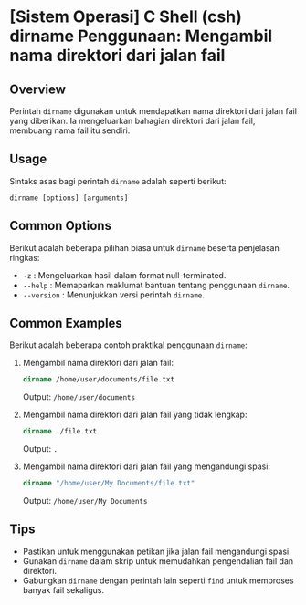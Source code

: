 # [Sistem Operasi] C Shell (csh) dirname Penggunaan: Mengambil nama direktori dari jalan fail

## Overview
Perintah `dirname` digunakan untuk mendapatkan nama direktori dari jalan fail yang diberikan. Ia mengeluarkan bahagian direktori dari jalan fail, membuang nama fail itu sendiri.

## Usage
Sintaks asas bagi perintah `dirname` adalah seperti berikut:

```
dirname [options] [arguments]
```

## Common Options
Berikut adalah beberapa pilihan biasa untuk `dirname` beserta penjelasan ringkas:

- `-z` : Mengeluarkan hasil dalam format null-terminated.
- `--help` : Memaparkan maklumat bantuan tentang penggunaan `dirname`.
- `--version` : Menunjukkan versi perintah `dirname`.

## Common Examples
Berikut adalah beberapa contoh praktikal penggunaan `dirname`:

1. Mengambil nama direktori dari jalan fail:
   ```csh
   dirname /home/user/documents/file.txt
   ```
   Output: `/home/user/documents`

2. Mengambil nama direktori dari jalan fail yang tidak lengkap:
   ```csh
   dirname ./file.txt
   ```
   Output: `.`

3. Mengambil nama direktori dari jalan fail yang mengandungi spasi:
   ```csh
   dirname "/home/user/My Documents/file.txt"
   ```
   Output: `/home/user/My Documents`

## Tips
- Pastikan untuk menggunakan petikan jika jalan fail mengandungi spasi.
- Gunakan `dirname` dalam skrip untuk memudahkan pengendalian fail dan direktori.
- Gabungkan `dirname` dengan perintah lain seperti `find` untuk memproses banyak fail sekaligus.